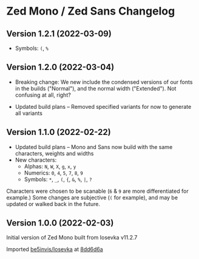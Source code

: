 # Zed Mono / Zed Sans Changelog

## Version 1.2.1 (2022-03-09)

- Symbols: `(`, `%`

## Version 1.2.0 (2022-03-04)

- Breaking change: We new include the condensed versions of our fonts in the builds ("Normal"), and the normal width ("Extended"). Not confusing at all, right?

- Updated build plans – Removed specified variants for now to generate all variants

## Version 1.1.0 (2022-02-22)

- Updated build plans – Mono and Sans now build with the same characters, weights and widths
- New characters:
  - Alphas: `N`, `W`, `X`, `g`, `x`, `y`
  - Numerics: `0`, `4`, `5`, `7`, `8`, `9`
  - Symbols: `*`, `_`, `(`, `{`, `&`, `%`, `|`, `?`

Characters were chosen to be scanable (`6` & `9` are more differentiated for example.) Some changes are subjective (`(` for example), and may be updated or walked back in the future.

## Version 1.0.0 (2022-02-03)

Initial version of Zed Mono built from Iosevka v11.2.7

Imported [be5invis/Iosevka](https://github.com/be5invis/Iosevka/) at [8dd6d6a
](https://github.com/be5invis/Iosevka/commit/8dd6d6a0e2bdaa5d8dfd4671171fa45d43d4c0cd)
